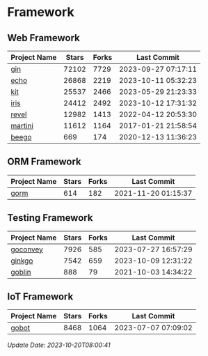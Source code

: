 # Framework

## Web Framework
| Project Name | Stars | Forks | Last Commit |
| ------------ | ----- | ----- | ----------- |
| [gin](https://github.com/gin-gonic/gin) | 72102 | 7729 | 2023-09-27 07:17:11 |
| [echo](https://github.com/labstack/echo) | 26868 | 2219 | 2023-10-11 05:32:23 |
| [kit](https://github.com/go-kit/kit) | 25537 | 2466 | 2023-05-29 21:23:33 |
| [iris](https://github.com/kataras/iris) | 24412 | 2492 | 2023-10-12 17:31:32 |
| [revel](https://github.com/revel/revel) | 12982 | 1413 | 2022-04-12 20:53:30 |
| [martini](https://github.com/go-martini/martini) | 11612 | 1164 | 2017-01-21 21:58:54 |
| [beego](https://github.com/astaxie/beego) | 669 | 174 | 2020-12-13 11:36:23 |

## ORM Framework
| Project Name | Stars | Forks | Last Commit |
| ------------ | ----- | ----- | ----------- |
| [gorm](https://github.com/jinzhu/gorm) | 614 | 182 | 2021-11-20 01:15:37 |

## Testing Framework
| Project Name | Stars | Forks | Last Commit |
| ------------ | ----- | ----- | ----------- |
| [goconvey](https://github.com/smartystreets/goconvey) | 7926 | 585 | 2023-07-27 16:57:29 |
| [ginkgo](https://github.com/onsi/ginkgo) | 7542 | 659 | 2023-10-09 12:31:22 |
| [goblin](https://github.com/franela/goblin) | 888 | 79 | 2021-10-03 14:34:22 |

## IoT Framework
| Project Name | Stars | Forks | Last Commit |
| ------------ | ----- | ----- | ----------- |
| [gobot](https://github.com/hybridgroup/gobot) | 8468 | 1064 | 2023-07-07 07:09:02 |

*Update Date: 2023-10-20T08:00:41*